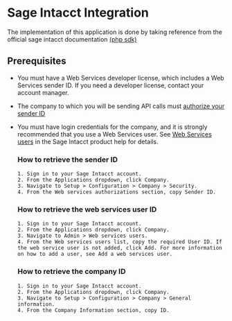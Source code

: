 
# Sage Intacct Integration
The implementation of this application is done by taking reference from the official sage intacct documentation [(php sdk)](https://developer.intacct.com/tools/sdk-php/)

## Prerequisites

- You must have a Web Services developer license, which includes a Web Services sender ID. If you need a developer license, contact your account manager.

- The company to which you will be sending API calls must [authorize your sender ID](https://developer.intacct.com/support/faq/#why-am-i-getting-an-error-about-an-invalid-web-services-authorization)

- You must have login credentials for the company, and it is strongly recommended that you use a Web Services user. See [Web Services users](https://www.intacct.com/ia/docs/en_US/help_action/Default.htm?_gl=1*1c0rrsj*_ga*MzU5OTg2NjkuMTcxMTU0MDE0OA..*_ga_HECRWGTVW8*MTcxMTk3NTQ3MC45LjEuMTcxMTk3NzExNC4wLjAuMA..#cshid=Web_services_users) in the Sage Intacct product help for details.


  ### How to retrieve the sender ID
      1. Sign in to your Sage Intacct account.
      2. From the Applications dropdown, click Company.
      3. Navigate to Setup > Configuration > Company > Security.
      4. From the Web services authorizations section, copy Sender ID.

  ### How to retrieve the web services user ID
      1. Sign in to your Sage Intacct account.
      2. From the Applications dropdown, click Company.
      3. Navigate to Admin > Web services users.
      4. From the Web services users list, copy the required User ID. If the web service user is not added, click Add. For more information on how to add a user, see Add a web services user.

  ### How to retrieve the company ID
      1. Sign in to your Sage Intacct account.
      2. From the Applications dropdown, click Company.
      3. Navigate to Setup > Configuration > Company > General information.
      4. From the Company Information section, copy ID.

  
